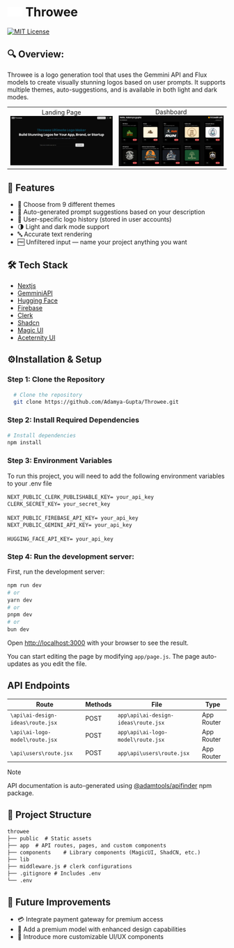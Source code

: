 # <img src='./public/logo_dark.svg' width='35'> Throwee

[![MIT License](https://img.shields.io/badge/License-MIT-blue.svg)](https://github.com/Adamya-Gupta/Throwee/blob/main/LICENSE)

## 🔍 Overview:
Throwee is a logo generation tool that uses the Gemmini API and Flux models to create visually stunning logos based on user prompts. It supports multiple themes, auto-suggestions, and is available in both light and dark modes.

<div align="center">
<table width="1000" >
<tr>
<td align="center">
Landing Page
<img src='./assets/dark.png' width='500'>
</td>
<td align="center">
Dashboard
<img src='./assets/dashboard.png' width='500'>
</td>
</tr>
</table>
</div>

## 📌 Features
- 🎨 Choose from 9 different themes
- 🔄 Auto-generated prompt suggestions based on your description
- 💾 User-specific logo history (stored in user accounts)
- 🌗 Light and dark mode support
- 🔤 Accurate text rendering
- 🆓 Unfiltered input — name your project anything you want

## 🛠️ Tech Stack
- [Nextjs](https://nextjs.org/)
- [GemminiAPI](https://ai.google.dev/)
- [Hugging Face](https://huggingface.co/black-forest-labs/FLUX.1-schnell)
- [Firebase](https://firebase.google.com/)
- [Clerk](https://clerk.com/)
- [Shadcn](https://ui.shadcn.com/)
- [Magic UI](https://magicui.design/)
- [Aceternity UI](https://ui.aceternity.com/)

## ⚙️Installation & Setup

### Step 1: Clone the Repository

```bash
  # Clone the repository
  git clone https://github.com/Adamya-Gupta/Throwee.git
```

### Step 2: Install Required Dependencies

```bash
# Install dependencies
npm install
```

### Step 3: Environment Variables

To run this project, you will need to add the following environment variables to your .env file

```
NEXT_PUBLIC_CLERK_PUBLISHABLE_KEY= your_api_key
CLERK_SECRET_KEY= your_secret_key

NEXT_PUBLIC_FIREBASE_API_KEY= your_api_key
NEXT_PUBLIC_GEMINI_API_KEY= your_api_key

HUGGING_FACE_API_KEY= your_api_key
```

### Step 4: Run the development server:


First, run the development server:

```bash
npm run dev
# or
yarn dev
# or
pnpm dev
# or
bun dev
```

Open [http://localhost:3000](http://localhost:3000) with your browser to see the result.

You can start editing the page by modifying `app/page.js`. The page auto-updates as you edit the file.


## API Endpoints

| Route | Methods | File | Type |
|-------|---------|------|------|
| `\api\ai-design-ideas\route.jsx` | POST | `app\api\ai-design-ideas\route.jsx` | App Router |
| `\api\ai-logo-model\route.jsx` | POST | `app\api\ai-logo-model\route.jsx` | App Router |
| `\api\users\route.jsx` | POST | `app\api\users\route.jsx` | App Router |

>[!NOTE]
>API documentation is auto-generated using [@adamtools/apifinder](https://www.npmjs.com/package/@adamtools/apifinder) npm package.

## 📁 Project Structure

```
throwee
├── public  # Static assets  
├── app  # API routes, pages, and custom components       
├── components    # Library components (MagicUI, ShadCN, etc.)
├── lib   
├── middleware.js # clerk configurations  
├── .gitignore # Includes .env
└── .env    
```

## 🚀 Future Improvements
- 💳 Integrate payment gateway for premium access
- 💎 Add a premium model with enhanced design capabilities
- 🧩 Introduce more customizable UI/UX components
